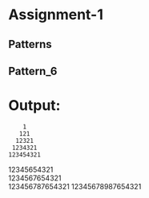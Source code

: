 # Assignment-1
## Patterns
## Pattern_6

# Output:
        1        
       121       
      12321      
     1234321     
    123454321    
   12345654321   
  1234567654321  
 123456787654321 
12345678987654321